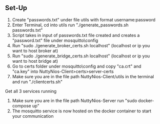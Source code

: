 ## Set-Up
1. Create "passwords.txt" under file utils with format username:password
2. Enter Terminal, cd into utils run "./generate_passwords.sh passwords.txt"
3. Script takes in input of passwords.txt file created and creates a "password.txt" file under mosquitto\config
4. Run "sudo ./generate_broker_certs.sh localhost" (localhost or ip you want to host broker at)
5. Run "sudo ./generate_bridge_certs.sh localhost" (localhost or ip you want to host bridge at)
6. Go to certs folder under mosquitto\config and copy "ca.crt" and "ca.key" into NuttyNios-Client>certs>server-certs
7. Make sure you are in the file path NuttyNios-Client/utils in the terminal and run "./clientcerts.sh"

Get all 3 services running
1. Make sure you are in the file path NuttyNios-Server run "sudo docker-compose up"
2. The mosquitto service is now hosted on the docker container to start your communication
